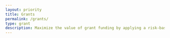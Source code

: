 ```yaml
---
layout: priority
title: Grants
permalink: /grants/
type: grant
description: Maximize the value of grant funding by applying a risk-based, data-driven framework that balances compliance requirements with demonstrating successful results for the American taxpayer.
---
```




